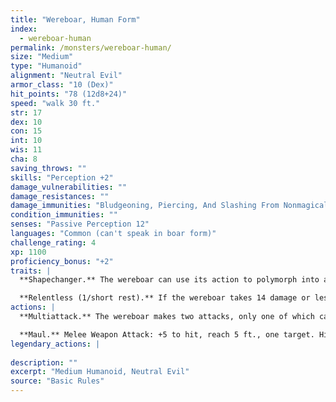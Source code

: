 ```yaml
---
title: "Wereboar, Human Form"
index:
  - wereboar-human
permalink: /monsters/wereboar-human/
size: "Medium"
type: "Humanoid"
alignment: "Neutral Evil"
armor_class: "10 (Dex)"
hit_points: "78 (12d8+24)"
speed: "walk 30 ft."
str: 17
dex: 10
con: 15
int: 10
wis: 11
cha: 8
saving_throws: ""
skills: "Perception +2"
damage_vulnerabilities: ""
damage_resistances: ""
damage_immunities: "Bludgeoning, Piercing, And Slashing From Nonmagical Weapons That Aren'T Silvered"
condition_immunities: ""
senses: "Passive Perception 12"
languages: "Common (can't speak in boar form)"
challenge_rating: 4
xp: 1100
proficiency_bonus: "+2"
traits: |
  **Shapechanger.** The wereboar can use its action to polymorph into a boar-humanoid hybrid or into a boar, or back into its true form, which is humanoid. Its statistics, other than its AC, are the same in each form. Any equipment it is wearing or carrying isn't transformed. It reverts to its true form if it dies.

  **Relentless (1/short rest).** If the wereboar takes 14 damage or less that would reduce it to 0 hit points, it is reduced to 1 hit point instead.
actions: |
  **Multiattack.** The wereboar makes two attacks, only one of which can be with its tusks.

  **Maul.** Melee Weapon Attack: +5 to hit, reach 5 ft., one target. Hit: 10 (2d6 + 3) bludgeoning damage.  
legendary_actions: |
  
description: ""
excerpt: "Medium Humanoid, Neutral Evil"
source: "Basic Rules"
---
```

